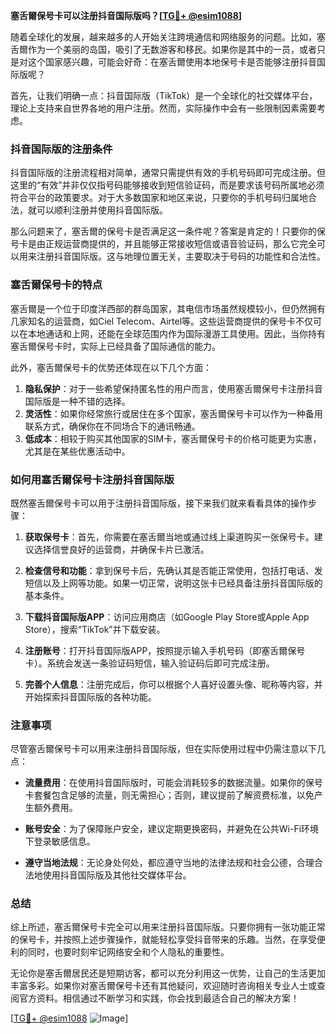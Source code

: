 **塞舌爾保号卡可以注册抖音国际版吗？[[TG💪+ @esim1088](https://t.me/s/esim1088)]**

随着全球化的发展，越来越多的人开始关注跨境通信和网络服务的问题。比如，塞舌爾作为一个美丽的岛国，吸引了无数游客和移民。如果你是其中的一员，或者只是对这个国家感兴趣，可能会好奇：在塞舌爾使用本地保号卡是否能够注册抖音国际版呢？

首先，让我们明确一点：抖音国际版（TikTok）是一个全球化的社交媒体平台，理论上支持来自世界各地的用户注册。然而，实际操作中会有一些限制因素需要考虑。

### 抖音国际版的注册条件

抖音国际版的注册流程相对简单，通常只需提供有效的手机号码即可完成注册。但这里的“有效”并非仅仅指号码能够接收到短信验证码，而是要求该号码所属地必须符合平台的政策要求。对于大多数国家和地区来说，只要你的手机号码归属地合法，就可以顺利注册并使用抖音国际版。

那么问题来了，塞舌爾的保号卡是否满足这一条件呢？答案是肯定的！只要你的保号卡是由正规运营商提供的，并且能够正常接收短信或语音验证码，那么它完全可以用来注册抖音国际版。这与地理位置无关，主要取决于号码的功能性和合法性。

### 塞舌爾保号卡的特点

塞舌爾是一个位于印度洋西部的群岛国家，其电信市场虽然规模较小，但仍然拥有几家知名的运营商，如Ciel Telecom、Airtel等。这些运营商提供的保号卡不仅可以在本地通话和上网，还能在全球范围内作为国际漫游工具使用。因此，当你持有塞舌爾保号卡时，实际上已经具备了国际通信的能力。

此外，塞舌爾保号卡的优势还体现在以下几个方面：

1. **隐私保护**：对于一些希望保持匿名性的用户而言，使用塞舌爾保号卡注册抖音国际版是一种不错的选择。
2. **灵活性**：如果你经常旅行或居住在多个国家，塞舌爾保号卡可以作为一种备用联系方式，确保你在不同场合下的通讯畅通。
3. **低成本**：相较于购买其他国家的SIM卡，塞舌爾保号卡的价格可能更为实惠，尤其是在某些优惠活动中。

### 如何用塞舌爾保号卡注册抖音国际版

既然塞舌爾保号卡可以用于注册抖音国际版，接下来我们就来看看具体的操作步骤：

1. **获取保号卡**：首先，你需要在塞舌爾当地或通过线上渠道购买一张保号卡。建议选择信誉良好的运营商，并确保卡片已激活。
   
2. **检查信号和功能**：拿到保号卡后，先确认其是否能正常使用，包括打电话、发短信以及上网等功能。如果一切正常，说明这张卡已经具备注册抖音国际版的基本条件。

3. **下载抖音国际版APP**：访问应用商店（如Google Play Store或Apple App Store），搜索“TikTok”并下载安装。

4. **注册账号**：打开抖音国际版APP，按照提示输入手机号码（即塞舌爾保号卡）。系统会发送一条验证码短信，输入验证码后即可完成注册。

5. **完善个人信息**：注册完成后，你可以根据个人喜好设置头像、昵称等内容，并开始探索抖音国际版的各种功能。

### 注意事项

尽管塞舌爾保号卡可以用来注册抖音国际版，但在实际使用过程中仍需注意以下几点：

- **流量费用**：在使用抖音国际版时，可能会消耗较多的数据流量。如果你的保号卡套餐包含足够的流量，则无需担心；否则，建议提前了解资费标准，以免产生额外费用。
  
- **账号安全**：为了保障账户安全，建议定期更换密码，并避免在公共Wi-Fi环境下登录敏感信息。

- **遵守当地法规**：无论身处何处，都应遵守当地的法律法规和社会公德，合理合法地使用抖音国际版及其他社交媒体平台。

### 总结

综上所述，塞舌爾保号卡完全可以用来注册抖音国际版。只要你拥有一张功能正常的保号卡，并按照上述步骤操作，就能轻松享受抖音带来的乐趣。当然，在享受便利的同时，也要时刻牢记网络安全和个人隐私的重要性。

无论你是塞舌爾居民还是短期访客，都可以充分利用这一优势，让自己的生活更加丰富多彩。如果你对塞舌爾保号卡还有其他疑问，欢迎随时咨询相关专业人士或查阅官方资料。相信通过不断学习和实践，你会找到最适合自己的解决方案！

[[TG💪+ @esim1088](https://t.me/s/esim1088) ![Image](https://i.postimg.cc/4NQfJmqS/Snipaste-2025-05-13-00-14-12.png)]